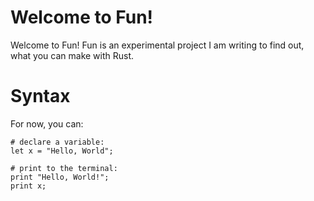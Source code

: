 # Welcome to Fun!

Welcome to Fun! Fun is an experimental project I am writing to find out, what you can make with Rust.

# Syntax

For now, you can:

```fun
# declare a variable:
let x = "Hello, World";

# print to the terminal:
print "Hello, World!";
print x;
```